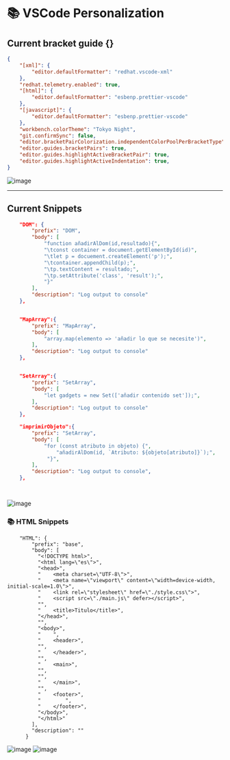 # 📚 VSCode Personalization

## Current bracket guide {}

```json
{ 
    "[xml]": {
        "editor.defaultFormatter": "redhat.vscode-xml"
    },
    "redhat.telemetry.enabled": true,
    "[html]": {
        "editor.defaultFormatter": "esbenp.prettier-vscode"
    },
    "[javascript]": {
        "editor.defaultFormatter": "esbenp.prettier-vscode"
    },
    "workbench.colorTheme": "Tokyo Night",
    "git.confirmSync": false,
    "editor.bracketPairColorization.independentColorPoolPerBracketType": true,
    "editor.guides.bracketPairs": true,
    "editor.guides.highlightActiveBracketPair": true,
    "editor.guides.highlightActiveIndentation": true,
}
```
 ![image](https://github.com/MartiVilas/JavaScript-Personalization/assets/150129703/722a628e-62fb-46f3-92fb-395c77d151b0)

---

## Current Snippets 

```json
	"DOM": {
		"prefix": "DOM",
		"body": [
			"function añadirAlDom(id,resultado){",
			"\tconst container = document.getElementById(id)",
			"\tlet p = docuement.createElement('p');",
			"\tcontainer.appendChild(p);",
			"\tp.textContent = resultado;",
			"\tp.setAttribute('class', 'result');",
			"}"
		],
		"description": "Log output to console"
	},


	"MapArray":{
		"prefix": "MapArray",
		"body": [
			"array.map(elemento => 'añadir lo que se necesite')",
		],
		"description": "Log output to console"
	},


	"SetArray":{
		"prefix": "SetArray",
		"body": [
			"let gadgets = new Set(['añadir contenido set']);",
		],
		"description": "Log output to console"
	},

	"imprimirObjeto":{
		"prefix": "SetArray",
		"body": [
			"for (const atributo in objeto) {",
				"añadirAlDom(id, `Atributo: ${objeto[atributo]}`);",
			 "}",
		],
		"description": "Log output to console",
	},

	

```

![image](https://github.com/MartiVilas/JavaScript-Personalization/assets/150129703/ba0a077c-b331-4a40-9914-d211ea9189ef)



### 📚 HTML Snippets

```
	"HTML": {
		"prefix": "base",
		"body": [
		  "<!DOCTYPE html>",
		  "<html lang=\"es\">",
		  "<head>",
		  "    <meta charset=\"UTF-8\">",
		  "    <meta name=\"viewport\" content=\"width=device-width, initial-scale=1.0\">",
		  "    <link rel=\"stylesheet\" href=\"./style.css\">",
		  "    <script src=\"./main.js\" defer></script>",
		  "",
		  "    <title>Titulo</title>",
		  "</head>",
		  "",
		  "<body>",
		  "    ",
		  "    <header>",
		  "",
		  "    </header>",
		  "",
		  "    <main>",
		  "",
		  "",
		  "    </main>",
		  "",
		  "    <footer>",
		  "        ",
		  "    </footer>",
		  "</body>",
		  "</html>"
		],
		"description": ""
	  }
```
![image](https://github.com/MartiVilas/JavaScript-Personalization/assets/150129703/2d0f8345-d140-44ae-9ec9-ce88e72d466b)
![image](https://github.com/MartiVilas/JavaScript-Personalization/assets/150129703/ce4f8b3c-977a-4ef0-8867-55e905607d4f)
